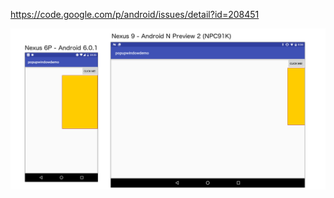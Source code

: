 https://code.google.com/p/android/issues/detail?id=208451

![Example screen](android_n_popupwindow_positioning.png)

